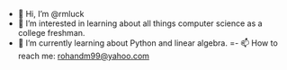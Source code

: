 - 👋 Hi, I’m @rmluck
- 👀 I’m interested in learning about all things computer science as a college freshman.
- 🌱 I’m currently learning about Python and linear algebra.
=- 📫 How to reach me: rohandm99@yahoo.com

<!---
rmluck/rmluck is a ✨ special ✨ repository because its `README.md` (this file) appears on your GitHub profile.
You can click the Preview link to take a look at your changes.
--->
